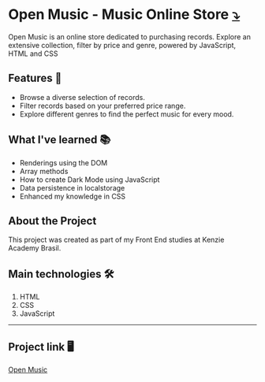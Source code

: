 # Open Music - Music Online Store <a href='project'>⤵ </a>

Open Music is an online store dedicated to purchasing records. Explore an extensive collection, filter by price and genre, powered by JavaScript, HTML and CSS

## Features 🚀

- Browse a diverse selection of records.
- Filter records based on your preferred price range.
- Explore different genres to find the perfect music for every mood.

## What I've learned 📚 

- Renderings using the DOM
- Array methods
- How to create Dark Mode using JavaScript
- Data persistence in localstorage
- Enhanced my knowledge in CSS


## About the Project 

This project was created as part of my Front End studies at Kenzie Academy Brasil.

## Main technologies 🛠️ 
1. HTML
2. CSS
3. JavaScript




---

## Project link 🖥️

[Open Music](https://reimagined-adventure-7vqz8pk.pages.github.io/)



